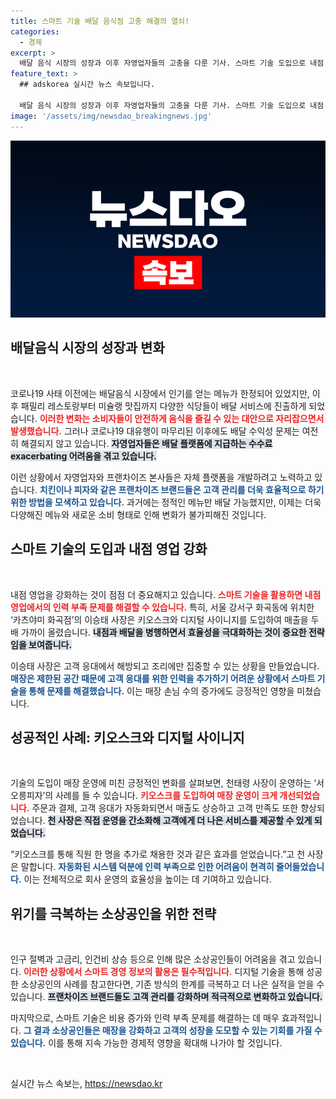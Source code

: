 ```yaml
---
title: 스마트 기술 배달 음식점 고충 해결의 열쇠!
categories:
  - 경제
excerpt: >
  배달 음식 시장의 성장과 이후 자영업자들의 고충을 다룬 기사. 스마트 기술 도입으로 내점 영업을 강화한 사례를 통해 새로운 수익 모델을 제시한다. 성공 비결을 알아보세요!
feature_text: >
  ## adskorea 실시간 뉴스 속보입니다.

  배달 음식 시장의 성장과 이후 자영업자들의 고충을 다룬 기사. 스마트 기술 도입으로 내점 영업을 강화한 사례를 통해 새로운 수익 모델을 제시한다. 성공 비결을 알아보세요!
image: '/assets/img/newsdao_breakingnews.jpg'
---
```


<p><img src="/assets/img/newsdao_breakingnews.jpg" alt="adskorea 속보" /></p>

<h2 data-ke-size="size26">배달음식 시장의 성장과 변화</h2>

<p data-ke-size="size16">&nbsp;</p>

<p>코로나19 사태 이전에는 배달음식 시장에서 인기를 얻는 메뉴가 한정되어 있었지만, 이후 패밀리 레스토랑부터 미슐랭 맛집까지 다양한 식당들이 배달 서비스에 진출하게 되었습니다. <b><span style="color: #ee2323;">이러한 변화는 소비자들이 안전하게 음식을 즐길 수 있는 대안으로 자리잡으면서 발생했습니다.</span></b> 그러나 코로나19 대유행이 마무리된 이후에도 배달 수익성 문제는 여전히 해결되지 않고 있습니다. <b><span style="background-color: #21538527;">자영업자들은 배달 플랫폼에 지급하는 수수료 exacerbating 어려움을 겪고 있습니다.</span></b> </p>

<p>이런 상황에서 자영업자와 프랜차이즈 본사들은 자체 플랫폼을 개발하려고 노력하고 있습니다. <b><span style="color: #1a5490;">치킨이나 피자와 같은 프랜차이즈 브랜드들은 고객 관리를 더욱 효율적으로 하기 위한 방법을 모색하고 있습니다.</span></b> 과거에는 정적인 메뉴만 배달 가능했지만, 이제는 더욱 다양해진 메뉴와 새로운 소비 형태로 인해 변화가 불가피해진 것입니다.</p>

<h2 data-ke-size="size26">스마트 기술의 도입과 내점 영업 강화</h2>

<p data-ke-size="size16">&nbsp;</p>

<p>내점 영업을 강화하는 것이 점점 더 중요해지고 있습니다. <b><span style="color: #ee2323;">스마트 기술을 활용하면 내점 영업에서의 인력 부족 문제를 해결할 수 있습니다.</span></b> 특히, 서울 강서구 화곡동에 위치한 ‘카츠야미 화곡점’의 이승태 사장은 키오스크와 디지털 사이니지를 도입하여 매출을 두 배 가까이 올렸습니다. <b><span style="background-color: #21538527;">내점과 배달을 병행하면서 효율성을 극대화하는 것이 중요한 전략임을 보여줍니다.</span></b> </p>

<p>이승태 사장은 고객 응대에서 해방되고 조리에만 집중할 수 있는 상황을 만들었습니다. <b><span style="color: #1a5490;">매장은 제한된 공간 때문에 고객 응대를 위한 인력을 추가하기 어려운 상황에서 스마트 기술을 통해 문제를 해결했습니다.</span></b> 이는 매장 손님 수의 증가에도 긍정적인 영향을 미쳤습니다.</p>

<h2 data-ke-size="size26">성공적인 사례: 키오스크와 디지털 사이니지</h2>

<p data-ke-size="size16">&nbsp;</p>

<p>기술의 도입이 매장 운영에 미친 긍정적인 변화를 살펴보면, 천태령 사장이 운영하는 ‘서오릉피자’의 사례를 들 수 있습니다. <b><span style="color: #ee2323;">키오스크를 도입하여 매장 운영이 크게 개선되었습니다.</span></b> 주문과 결제, 고객 응대가 자동화되면서 매출도 상승하고 고객 만족도 또한 향상되었습니다. <b><span style="background-color: #21538527;">천 사장은 직접 운영을 간소화해 고객에게 더 나은 서비스를 제공할 수 있게 되었습니다.</span></b></p>

<p>“키오스크를 통해 직원 한 명을 추가로 채용한 것과 같은 효과를 얻었습니다.”고 천 사장은 말합니다. <b><span style="color: #1a5490;">자동화된 시스템 덕분에 인력 부족으로 인한 어려움이 현격히 줄어들었습니다.</span></b> 이는 전체적으로 회사 운영의 효율성을 높이는 데 기여하고 있습니다.</p>

<h2 data-ke-size="size26">위기를 극복하는 소상공인을 위한 전략</h2>

<p data-ke-size="size16">&nbsp;</p>

<p>인구 절벽과 고금리, 인건비 상승 등으로 인해 많은 소상공인들이 어려움을 겪고 있습니다. <b><span style="color: #ee2323;">이러한 상황에서 스마트 경영 정보의 활용은 필수적입니다.</span></b> 디지털 기술을 통해 성공한 소상공인의 사례를 참고한다면, 기존 방식의 한계를 극복하고 더 나은 실적을 얻을 수 있습니다. <b><span style="background-color: #21538527;">프랜차이즈 브랜드들도 고객 관리를 강화하며 적극적으로 변화하고 있습니다.</span></b></p>

<p>마지막으로, 스마트 기술은 비용 증가와 인력 부족 문제를 해결하는 데 매우 효과적입니다. <b><span style="color: #1a5490;">그 결과 소상공인들은 매장을 강화하고 고객의 성장을 도모할 수 있는 기회를 가질 수 있습니다.</span></b> 이를 통해 지속 가능한 경제적 영향을 확대해 나가야 할 것입니다.</p>

<p data-ke-size="size16">&nbsp;</p>
실시간 뉴스 속보는, <a href="https://newsdao.kr" rel="dofollow">https://newsdao.kr</a>



